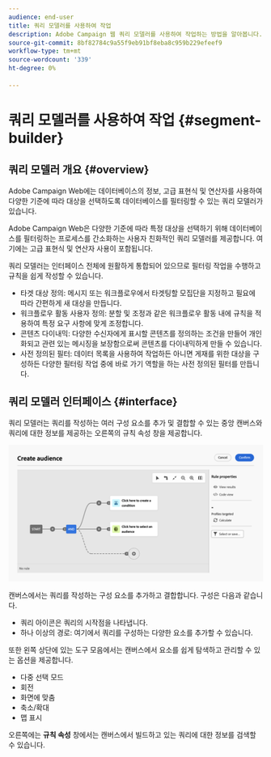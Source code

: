 ```yaml
---
audience: end-user
title: 쿼리 모델러를 사용하여 작업
description: Adobe Campaign 웹 쿼리 모델러를 사용하여 작업하는 방법을 알아봅니다.
source-git-commit: 8bf82784c9a55f9eb91bf8eba8c959b229efeef9
workflow-type: tm+mt
source-wordcount: '339'
ht-degree: 0%

---
```


# 쿼리 모델러를 사용하여 작업 {#segment-builder}

## 쿼리 모델러 개요 {#overview}

Adobe Campaign Web에는 데이터베이스의 정보, 고급 표현식 및 연산자를 사용하여 다양한 기준에 따라 대상을 선택하도록 데이터베이스를 필터링할 수 있는 쿼리 모델러가 있습니다.


Adobe Campaign Web은 다양한 기준에 따라 특정 대상을 선택하기 위해 데이터베이스를 필터링하는 프로세스를 간소화하는 사용자 친화적인 쿼리 모델러를 제공합니다. 여기에는 고급 표현식 및 연산자 사용이 포함됩니다.

쿼리 모델러는 인터페이스 전체에 원활하게 통합되어 있으므로 필터링 작업을 수행하고 규칙을 쉽게 작성할 수 있습니다.

* 타겟 대상 정의: 메시지 또는 워크플로우에서 타겟팅할 모집단을 지정하고 필요에 따라 간편하게 새 대상을 만듭니다.
* 워크플로우 활동 사용자 정의: 분할 및 조정과 같은 워크플로우 활동 내에 규칙을 적용하여 특정 요구 사항에 맞게 조정합니다.
* 콘텐츠 다이내믹: 다양한 수신자에게 표시할 콘텐츠를 정의하는 조건을 만들어 개인화되고 관련 있는 메시징을 보장함으로써 콘텐츠를 다이내믹하게 만들 수 있습니다.
* 사전 정의된 필터: 데이터 목록을 사용하여 작업하든 아니면 게재를 위한 대상을 구성하든 다양한 필터링 작업 중에 바로 가기 역할을 하는 사전 정의된 필터를 만듭니다.

## 쿼리 모델러 인터페이스 {#interface}

쿼리 모델러는 쿼리를 작성하는 여러 구성 요소를 추가 및 결합할 수 있는 중앙 캔버스와 쿼리에 대한 정보를 제공하는 오른쪽의 규칙 속성 창을 제공합니다.

![](assets/query-interface.png)

캔버스에서는 쿼리를 작성하는 구성 요소를 추가하고 결합합니다. 구성은 다음과 같습니다.

* 쿼리 아이콘은 쿼리의 시작점을 나타냅니다.
* 하나 이상의 경로: 여기에서 쿼리를 구성하는 다양한 요소를 추가할 수 있습니다.

또한 왼쪽 상단에 있는 도구 모음에서는 캔버스에서 요소를 쉽게 탐색하고 관리할 수 있는 옵션을 제공합니다.

* 다중 선택 모드
* 회전
* 화면에 맞춤
* 축소/확대
* 맵 표시


오른쪽에는 **규칙 속성** 창에서는 캔버스에서 빌드하고 있는 쿼리에 대한 정보를 검색할 수 있습니다.
